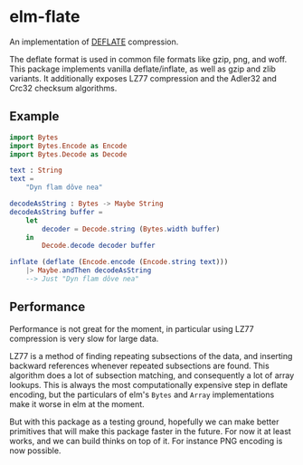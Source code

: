 # elm-flate

An implementation of [DEFLATE](https://www.ietf.org/rfc/rfc1951.txt) compression.

The deflate format is used in common file formats like gzip, png, and woff.
This package implements vanilla deflate/inflate, as well as gzip and zlib variants.
It additionally exposes LZ77 compression and the Adler32 and Crc32 checksum algorithms.


## Example

```elm
import Bytes
import Bytes.Encode as Encode
import Bytes.Decode as Decode

text : String
text =
    "Dyn flam dôve nea"

decodeAsString : Bytes -> Maybe String
decodeAsString buffer =
    let 
        decoder = Decode.string (Bytes.width buffer)
    in 
        Decode.decode decoder buffer

inflate (deflate (Encode.encode (Encode.string text)))
    |> Maybe.andThen decodeAsString
    --> Just "Dyn flam dôve nea"
```

## Performance

Performance is not great for the moment, in particular using LZ77 compression is very slow for large data. 

LZ77 is a method of finding repeating subsections of the data, and inserting backward references whenever repeated subsections are found. 
This algorithm does a lot of subsection matching, and consequently a lot of array lookups. 
This is always the most computationally expensive step in deflate encoding, but the particulars of elm's `Bytes` and `Array` implementations make it worse in elm at the moment. 

But with this package as a testing ground, hopefully we can make better primitives that will make this package faster in the future. 
For now it at least works, and we can build thinks on top of it. For instance PNG encoding is now possible.
